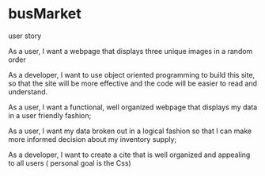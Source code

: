 # busMarket

user story

As a user, I want a webpage that displays three unique images in a random order

As a developer, I want to use object oriented programming to build this site, so that the site will be more effective and the code will be easier to read and understand.

As a user, I want a functional, well organized webpage that displays my data in a user friendly fashion;

As a user, I want my data broken out in a logical fashion so that I can make more informed decision about my inventory supply;

As a developer, I want to create a cite that is well organized and appealing to all users ( personal goal is the Css)

